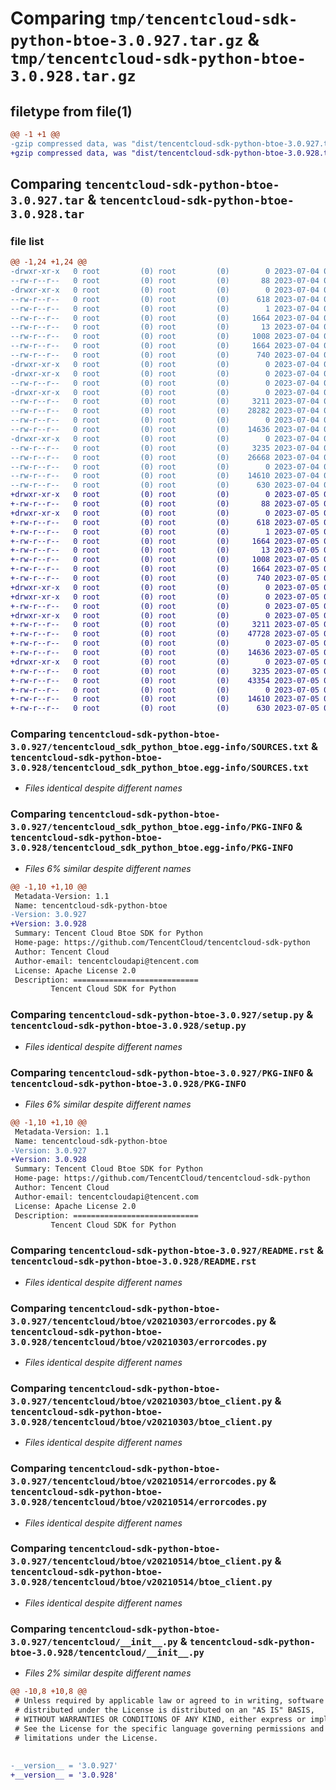 # Comparing `tmp/tencentcloud-sdk-python-btoe-3.0.927.tar.gz` & `tmp/tencentcloud-sdk-python-btoe-3.0.928.tar.gz`

## filetype from file(1)

```diff
@@ -1 +1 @@
-gzip compressed data, was "dist/tencentcloud-sdk-python-btoe-3.0.927.tar", last modified: Tue Jul  4 00:16:14 2023, max compression
+gzip compressed data, was "dist/tencentcloud-sdk-python-btoe-3.0.928.tar", last modified: Wed Jul  5 00:20:14 2023, max compression
```

## Comparing `tencentcloud-sdk-python-btoe-3.0.927.tar` & `tencentcloud-sdk-python-btoe-3.0.928.tar`

### file list

```diff
@@ -1,24 +1,24 @@
-drwxr-xr-x   0 root         (0) root         (0)        0 2023-07-04 00:16:14.000000 tencentcloud-sdk-python-btoe-3.0.927/
--rw-r--r--   0 root         (0) root         (0)       88 2023-07-04 00:16:14.000000 tencentcloud-sdk-python-btoe-3.0.927/setup.cfg
-drwxr-xr-x   0 root         (0) root         (0)        0 2023-07-04 00:16:14.000000 tencentcloud-sdk-python-btoe-3.0.927/tencentcloud_sdk_python_btoe.egg-info/
--rw-r--r--   0 root         (0) root         (0)      618 2023-07-04 00:16:14.000000 tencentcloud-sdk-python-btoe-3.0.927/tencentcloud_sdk_python_btoe.egg-info/SOURCES.txt
--rw-r--r--   0 root         (0) root         (0)        1 2023-07-04 00:16:14.000000 tencentcloud-sdk-python-btoe-3.0.927/tencentcloud_sdk_python_btoe.egg-info/dependency_links.txt
--rw-r--r--   0 root         (0) root         (0)     1664 2023-07-04 00:16:14.000000 tencentcloud-sdk-python-btoe-3.0.927/tencentcloud_sdk_python_btoe.egg-info/PKG-INFO
--rw-r--r--   0 root         (0) root         (0)       13 2023-07-04 00:16:14.000000 tencentcloud-sdk-python-btoe-3.0.927/tencentcloud_sdk_python_btoe.egg-info/top_level.txt
--rw-r--r--   0 root         (0) root         (0)     1008 2023-07-04 00:16:14.000000 tencentcloud-sdk-python-btoe-3.0.927/setup.py
--rw-r--r--   0 root         (0) root         (0)     1664 2023-07-04 00:16:14.000000 tencentcloud-sdk-python-btoe-3.0.927/PKG-INFO
--rw-r--r--   0 root         (0) root         (0)      740 2023-07-04 00:16:14.000000 tencentcloud-sdk-python-btoe-3.0.927/README.rst
-drwxr-xr-x   0 root         (0) root         (0)        0 2023-07-04 00:16:14.000000 tencentcloud-sdk-python-btoe-3.0.927/tencentcloud/
-drwxr-xr-x   0 root         (0) root         (0)        0 2023-07-04 00:16:14.000000 tencentcloud-sdk-python-btoe-3.0.927/tencentcloud/btoe/
--rw-r--r--   0 root         (0) root         (0)        0 2023-07-04 00:16:14.000000 tencentcloud-sdk-python-btoe-3.0.927/tencentcloud/btoe/__init__.py
-drwxr-xr-x   0 root         (0) root         (0)        0 2023-07-04 00:16:14.000000 tencentcloud-sdk-python-btoe-3.0.927/tencentcloud/btoe/v20210303/
--rw-r--r--   0 root         (0) root         (0)     3211 2023-07-04 00:16:14.000000 tencentcloud-sdk-python-btoe-3.0.927/tencentcloud/btoe/v20210303/errorcodes.py
--rw-r--r--   0 root         (0) root         (0)    28282 2023-07-04 00:16:14.000000 tencentcloud-sdk-python-btoe-3.0.927/tencentcloud/btoe/v20210303/models.py
--rw-r--r--   0 root         (0) root         (0)        0 2023-07-04 00:16:14.000000 tencentcloud-sdk-python-btoe-3.0.927/tencentcloud/btoe/v20210303/__init__.py
--rw-r--r--   0 root         (0) root         (0)    14636 2023-07-04 00:16:14.000000 tencentcloud-sdk-python-btoe-3.0.927/tencentcloud/btoe/v20210303/btoe_client.py
-drwxr-xr-x   0 root         (0) root         (0)        0 2023-07-04 00:16:14.000000 tencentcloud-sdk-python-btoe-3.0.927/tencentcloud/btoe/v20210514/
--rw-r--r--   0 root         (0) root         (0)     3235 2023-07-04 00:16:14.000000 tencentcloud-sdk-python-btoe-3.0.927/tencentcloud/btoe/v20210514/errorcodes.py
--rw-r--r--   0 root         (0) root         (0)    26668 2023-07-04 00:16:14.000000 tencentcloud-sdk-python-btoe-3.0.927/tencentcloud/btoe/v20210514/models.py
--rw-r--r--   0 root         (0) root         (0)        0 2023-07-04 00:16:14.000000 tencentcloud-sdk-python-btoe-3.0.927/tencentcloud/btoe/v20210514/__init__.py
--rw-r--r--   0 root         (0) root         (0)    14610 2023-07-04 00:16:14.000000 tencentcloud-sdk-python-btoe-3.0.927/tencentcloud/btoe/v20210514/btoe_client.py
--rw-r--r--   0 root         (0) root         (0)      630 2023-07-04 00:16:14.000000 tencentcloud-sdk-python-btoe-3.0.927/tencentcloud/__init__.py
+drwxr-xr-x   0 root         (0) root         (0)        0 2023-07-05 00:20:14.000000 tencentcloud-sdk-python-btoe-3.0.928/
+-rw-r--r--   0 root         (0) root         (0)       88 2023-07-05 00:20:14.000000 tencentcloud-sdk-python-btoe-3.0.928/setup.cfg
+drwxr-xr-x   0 root         (0) root         (0)        0 2023-07-05 00:20:14.000000 tencentcloud-sdk-python-btoe-3.0.928/tencentcloud_sdk_python_btoe.egg-info/
+-rw-r--r--   0 root         (0) root         (0)      618 2023-07-05 00:20:14.000000 tencentcloud-sdk-python-btoe-3.0.928/tencentcloud_sdk_python_btoe.egg-info/SOURCES.txt
+-rw-r--r--   0 root         (0) root         (0)        1 2023-07-05 00:20:14.000000 tencentcloud-sdk-python-btoe-3.0.928/tencentcloud_sdk_python_btoe.egg-info/dependency_links.txt
+-rw-r--r--   0 root         (0) root         (0)     1664 2023-07-05 00:20:14.000000 tencentcloud-sdk-python-btoe-3.0.928/tencentcloud_sdk_python_btoe.egg-info/PKG-INFO
+-rw-r--r--   0 root         (0) root         (0)       13 2023-07-05 00:20:14.000000 tencentcloud-sdk-python-btoe-3.0.928/tencentcloud_sdk_python_btoe.egg-info/top_level.txt
+-rw-r--r--   0 root         (0) root         (0)     1008 2023-07-05 00:20:13.000000 tencentcloud-sdk-python-btoe-3.0.928/setup.py
+-rw-r--r--   0 root         (0) root         (0)     1664 2023-07-05 00:20:14.000000 tencentcloud-sdk-python-btoe-3.0.928/PKG-INFO
+-rw-r--r--   0 root         (0) root         (0)      740 2023-07-05 00:20:13.000000 tencentcloud-sdk-python-btoe-3.0.928/README.rst
+drwxr-xr-x   0 root         (0) root         (0)        0 2023-07-05 00:20:14.000000 tencentcloud-sdk-python-btoe-3.0.928/tencentcloud/
+drwxr-xr-x   0 root         (0) root         (0)        0 2023-07-05 00:20:14.000000 tencentcloud-sdk-python-btoe-3.0.928/tencentcloud/btoe/
+-rw-r--r--   0 root         (0) root         (0)        0 2023-07-05 00:20:13.000000 tencentcloud-sdk-python-btoe-3.0.928/tencentcloud/btoe/__init__.py
+drwxr-xr-x   0 root         (0) root         (0)        0 2023-07-05 00:20:14.000000 tencentcloud-sdk-python-btoe-3.0.928/tencentcloud/btoe/v20210303/
+-rw-r--r--   0 root         (0) root         (0)     3211 2023-07-05 00:20:13.000000 tencentcloud-sdk-python-btoe-3.0.928/tencentcloud/btoe/v20210303/errorcodes.py
+-rw-r--r--   0 root         (0) root         (0)    47728 2023-07-05 00:20:13.000000 tencentcloud-sdk-python-btoe-3.0.928/tencentcloud/btoe/v20210303/models.py
+-rw-r--r--   0 root         (0) root         (0)        0 2023-07-05 00:20:13.000000 tencentcloud-sdk-python-btoe-3.0.928/tencentcloud/btoe/v20210303/__init__.py
+-rw-r--r--   0 root         (0) root         (0)    14636 2023-07-05 00:20:13.000000 tencentcloud-sdk-python-btoe-3.0.928/tencentcloud/btoe/v20210303/btoe_client.py
+drwxr-xr-x   0 root         (0) root         (0)        0 2023-07-05 00:20:14.000000 tencentcloud-sdk-python-btoe-3.0.928/tencentcloud/btoe/v20210514/
+-rw-r--r--   0 root         (0) root         (0)     3235 2023-07-05 00:20:13.000000 tencentcloud-sdk-python-btoe-3.0.928/tencentcloud/btoe/v20210514/errorcodes.py
+-rw-r--r--   0 root         (0) root         (0)    43354 2023-07-05 00:20:13.000000 tencentcloud-sdk-python-btoe-3.0.928/tencentcloud/btoe/v20210514/models.py
+-rw-r--r--   0 root         (0) root         (0)        0 2023-07-05 00:20:13.000000 tencentcloud-sdk-python-btoe-3.0.928/tencentcloud/btoe/v20210514/__init__.py
+-rw-r--r--   0 root         (0) root         (0)    14610 2023-07-05 00:20:13.000000 tencentcloud-sdk-python-btoe-3.0.928/tencentcloud/btoe/v20210514/btoe_client.py
+-rw-r--r--   0 root         (0) root         (0)      630 2023-07-05 00:20:13.000000 tencentcloud-sdk-python-btoe-3.0.928/tencentcloud/__init__.py
```

### Comparing `tencentcloud-sdk-python-btoe-3.0.927/tencentcloud_sdk_python_btoe.egg-info/SOURCES.txt` & `tencentcloud-sdk-python-btoe-3.0.928/tencentcloud_sdk_python_btoe.egg-info/SOURCES.txt`

 * *Files identical despite different names*

### Comparing `tencentcloud-sdk-python-btoe-3.0.927/tencentcloud_sdk_python_btoe.egg-info/PKG-INFO` & `tencentcloud-sdk-python-btoe-3.0.928/tencentcloud_sdk_python_btoe.egg-info/PKG-INFO`

 * *Files 6% similar despite different names*

```diff
@@ -1,10 +1,10 @@
 Metadata-Version: 1.1
 Name: tencentcloud-sdk-python-btoe
-Version: 3.0.927
+Version: 3.0.928
 Summary: Tencent Cloud Btoe SDK for Python
 Home-page: https://github.com/TencentCloud/tencentcloud-sdk-python
 Author: Tencent Cloud
 Author-email: tencentcloudapi@tencent.com
 License: Apache License 2.0
 Description: ============================
         Tencent Cloud SDK for Python
```

### Comparing `tencentcloud-sdk-python-btoe-3.0.927/setup.py` & `tencentcloud-sdk-python-btoe-3.0.928/setup.py`

 * *Files identical despite different names*

### Comparing `tencentcloud-sdk-python-btoe-3.0.927/PKG-INFO` & `tencentcloud-sdk-python-btoe-3.0.928/PKG-INFO`

 * *Files 6% similar despite different names*

```diff
@@ -1,10 +1,10 @@
 Metadata-Version: 1.1
 Name: tencentcloud-sdk-python-btoe
-Version: 3.0.927
+Version: 3.0.928
 Summary: Tencent Cloud Btoe SDK for Python
 Home-page: https://github.com/TencentCloud/tencentcloud-sdk-python
 Author: Tencent Cloud
 Author-email: tencentcloudapi@tencent.com
 License: Apache License 2.0
 Description: ============================
         Tencent Cloud SDK for Python
```

### Comparing `tencentcloud-sdk-python-btoe-3.0.927/README.rst` & `tencentcloud-sdk-python-btoe-3.0.928/README.rst`

 * *Files identical despite different names*

### Comparing `tencentcloud-sdk-python-btoe-3.0.927/tencentcloud/btoe/v20210303/errorcodes.py` & `tencentcloud-sdk-python-btoe-3.0.928/tencentcloud/btoe/v20210303/errorcodes.py`

 * *Files identical despite different names*

### Comparing `tencentcloud-sdk-python-btoe-3.0.927/tencentcloud/btoe/v20210303/btoe_client.py` & `tencentcloud-sdk-python-btoe-3.0.928/tencentcloud/btoe/v20210303/btoe_client.py`

 * *Files identical despite different names*

### Comparing `tencentcloud-sdk-python-btoe-3.0.927/tencentcloud/btoe/v20210514/errorcodes.py` & `tencentcloud-sdk-python-btoe-3.0.928/tencentcloud/btoe/v20210514/errorcodes.py`

 * *Files identical despite different names*

### Comparing `tencentcloud-sdk-python-btoe-3.0.927/tencentcloud/btoe/v20210514/btoe_client.py` & `tencentcloud-sdk-python-btoe-3.0.928/tencentcloud/btoe/v20210514/btoe_client.py`

 * *Files identical despite different names*

### Comparing `tencentcloud-sdk-python-btoe-3.0.927/tencentcloud/__init__.py` & `tencentcloud-sdk-python-btoe-3.0.928/tencentcloud/__init__.py`

 * *Files 2% similar despite different names*

```diff
@@ -10,8 +10,8 @@
 # Unless required by applicable law or agreed to in writing, software
 # distributed under the License is distributed on an "AS IS" BASIS,
 # WITHOUT WARRANTIES OR CONDITIONS OF ANY KIND, either express or implied.
 # See the License for the specific language governing permissions and
 # limitations under the License.
 
 
-__version__ = '3.0.927'
+__version__ = '3.0.928'
```

